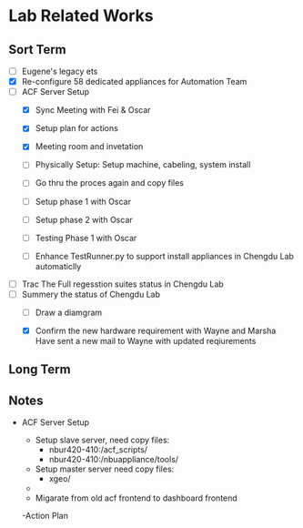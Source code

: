 # Lab Related Works

## Sort Term
- [ ] Eugene's legacy ets
- [x] Re-configure 58 dedicated appliances for Automation Team
- [ ] ACF Server Setup
    - [x] Sync Meeting with Fei & Oscar
    - [x] Setup plan for actions
    - [x] Meeting room and invetation

    - [ ] Physically Setup:
          Setup machine, cabeling, system install
    - [ ] Go thru the proces again and copy files
    - [ ] Setup phase 1 with Oscar
    - [ ] Setup phase 2 with Oscar
    - [ ] Testing Phase 1 with Oscar
    - [ ] Enhance TestRunner.py to support install appliances in Chengdu Lab automaticlly

- [ ] Trac The Full regesstion suites status in Chengdu Lab
- [ ] Summery the status of Chengdu Lab
    - [ ] Draw a diamgram
    - [x] Confirm the new hardware requirement with Wayne and Marsha
          Have sent a new mail to Wayne with updated reqiurements
    

## Long Term




## Notes
- ACF Server Setup
    - Setup slave server, need copy files:
      - nbur420-410:/acf_scripts/
      - nbur420-410:/nbuappliance/tools/
    - Setup master server need copy files:
      - xgeo/
    - 
    - Migarate from old acf frontend to dashboard frontend

    -Action Plan




  
